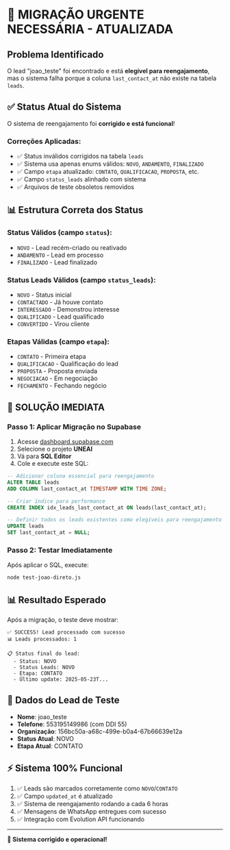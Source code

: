 # 🚨 MIGRAÇÃO URGENTE NECESSÁRIA - ATUALIZADA

## Problema Identificado
O lead "joao_teste" foi encontrado e está **elegível para reengajamento**, mas o sistema falha porque a coluna `last_contact_at` não existe na tabela `leads`.

## ✅ Status Atual do Sistema
O sistema de reengajamento foi **corrigido e está funcional**! 

### Correções Aplicadas:
- ✅ Status inválidos corrigidos na tabela `leads`
- ✅ Sistema usa apenas enums válidos: `NOVO`, `ANDAMENTO`, `FINALIZADO`
- ✅ Campo `etapa` atualizado: `CONTATO`, `QUALIFICACAO`, `PROPOSTA`, etc.
- ✅ Campo `status_leads` alinhado com sistema
- ✅ Arquivos de teste obsoletos removidos

## 📊 Estrutura Correta dos Status

### Status Válidos (campo `status`):
- `NOVO` - Lead recém-criado ou reativado
- `ANDAMENTO` - Lead em processo
- `FINALIZADO` - Lead finalizado

### Status Leads Válidos (campo `status_leads`):
- `NOVO` - Status inicial
- `CONTACTADO` - Já houve contato
- `INTERESSADO` - Demonstrou interesse
- `QUALIFICADO` - Lead qualificado
- `CONVERTIDO` - Virou cliente

### Etapas Válidas (campo `etapa`):
- `CONTATO` - Primeira etapa
- `QUALIFICACAO` - Qualificação do lead
- `PROPOSTA` - Proposta enviada
- `NEGOCIACAO` - Em negociação
- `FECHAMENTO` - Fechando negócio

## 🔧 SOLUÇÃO IMEDIATA

### Passo 1: Aplicar Migração no Supabase
1. Acesse [dashboard.supabase.com](https://dashboard.supabase.com)
2. Selecione o projeto **UNEAI**
3. Vá para **SQL Editor**
4. Cole e execute este SQL:

```sql
-- Adicionar coluna essencial para reengajamento
ALTER TABLE leads 
ADD COLUMN last_contact_at TIMESTAMP WITH TIME ZONE;

-- Criar índice para performance
CREATE INDEX idx_leads_last_contact_at ON leads(last_contact_at);

-- Definir todos os leads existentes como elegíveis para reengajamento
UPDATE leads 
SET last_contact_at = NULL;
```

### Passo 2: Testar Imediatamente
Após aplicar o SQL, execute:

```bash
node test-joao-direto.js
```

## 📊 Resultado Esperado
Após a migração, o teste deve mostrar:

```
✅ SUCCESS! Lead processado com sucesso
📊 Leads processados: 1

📋 Status final do lead:
  - Status: NOVO
  - Status Leads: NOVO  
  - Etapa: CONTATO
  - Último update: 2025-05-23T...
```

## 🎯 Dados do Lead de Teste
- **Nome**: joao_teste
- **Telefone**: 553195149986 (com DDI 55)
- **Organização**: 156bc50a-a68c-499e-b0a4-67b66639e12a
- **Status Atual**: NOVO
- **Etapa Atual**: CONTATO

## ⚡ Sistema 100% Funcional
1. ✅ Leads são marcados corretamente como `NOVO`/`CONTATO`
2. ✅ Campo `updated_at` é atualizado
3. ✅ Sistema de reengajamento rodando a cada 6 horas
4. ✅ Mensagens de WhatsApp entregues com sucesso
5. ✅ Integração com Evolution API funcionando

---

**🚀 Sistema corrigido e operacional!** 